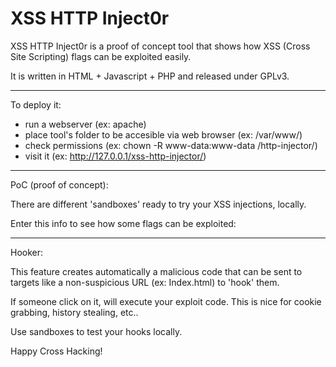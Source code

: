 # XSS HTTP Inject0r

XSS HTTP Inject0r is a proof of concept tool that shows how XSS (Cross Site Scripting) flags can be exploited easily.

It is written in HTML + Javascript + PHP and released under GPLv3.

-------------------------------------

To deploy it:

  - run a webserver (ex: apache)
  - place tool's folder to be accesible via web browser (ex: /var/www/)
  - check permissions (ex: chown -R www-data:www-data /http-injector/)
  - visit it (ex: http://127.0.0.1/xss-http-injector/)

-------------------------------------

PoC (proof of concept):

There are different 'sandboxes' ready to try your XSS injections, locally. 

Enter this info to see how some flags can be exploited:

-------------------------------------

Hooker:

This feature creates automatically a malicious code that can be sent to targets like a non-suspicious URL (ex: Index.html) to 'hook' them. 

If someone click on it, will execute your exploit code. This is nice for cookie grabbing, history stealing, etc..

Use sandboxes to test your hooks locally.

Happy Cross Hacking!  

